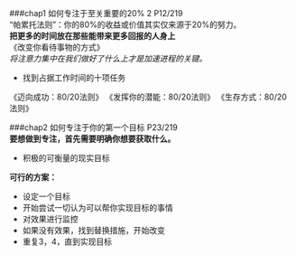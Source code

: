 

###chap1 如何专注于至关重要的20% 2 P12/219  
“帕累托法则”：你的80%的收益或价值其实仅来源于20%的努力。  
**把更多的时间放在那些能带来更多回报的人身上**  
《改变你看待事物的方式》  
*将注意力集中在我们做好了什么上才是加速进程的关键。*  

+ 找到占据工作时间的十项任务  

《迈向成功：80/20法则》
《发挥你的潜能：80/20法则》
《生存方式：80/20法则》


###chap2 如何专注于你的第一个目标 P23/219  
**要想做到专注，首先需要明确你想要获取什么。**
  
+ 积极的可衡量的现实目标

**可行的方案：**  
  
+ 设定一个目标
+ 开始尝试一切认为可以帮你实现目标的事情
+ 对效果进行监控
+ 如果没有效果，找到替换措施，开始改变
+ 重复3，4，直到实现目标

